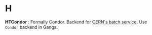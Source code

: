 # H
**HTCondor**
: Formally Condor. Backend for [CERN's batch service](http://information-technology.web.cern.ch/services/batch). Use `Condor` backend in Ganga.
